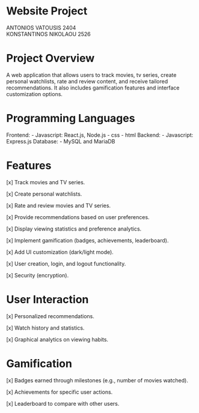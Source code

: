 # Website Project
ANTONIOS VATOUSIS 2404 <br>
KONSTANTINOS NIKOLAOU 2526 <br>

# Project Overview
A web application that allows users to track movies, tv series, create personal watchlists, rate and review content, and receive tailored recommendations. It also includes gamification features and interface customization options.

# Programming Languages
Frontend:
		- Javascript: React.js, Node.js
		- css
		- html
Backend:
		- Javascript: Express.js
Database:
		- MySQL and MariaDB

# Features
 [x] Track movies and TV series.

 [x] Create personal watchlists.

 [x] Rate and review movies and TV series.

 [x] Provide recommendations based on user preferences.

 [x] Display viewing statistics and preference analytics.

 [x] Implement gamification (badges, achievements, leaderboard).

 [x] Add UI customization (dark/light mode).

 [x] User creation, login, and logout functionality.

 [x] Security (encryption).

# User Interaction
 [x] Personalized recommendations.

 [x] Watch history and statistics.

 [x] Graphical analytics on viewing habits.

# Gamification
 [x] Badges earned through milestones (e.g., number of movies watched).

 [x] Achievements for specific user actions.

 [x] Leaderboard to compare with other users.